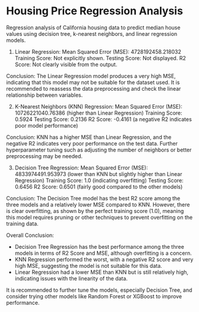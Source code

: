 # Housing Price Regression Analysis
Regression analysis of California housing data to predict median house values using decision tree, k-nearest neighbors, and linear regression models.

1. Linear Regression:
Mean Squared Error (MSE): 4728192458.218032
Training Score: Not explicitly shown.
Testing Score: Not displayed.
R2 Score: Not clearly visible from the output.

Conclusion:
The Linear Regression model produces a very high MSE, indicating that this model may not be suitable for the dataset used.
It is recommended to reassess the data preprocessing and check the linear relationship between variables.

2. K-Nearest Neighbors (KNN) Regression:
Mean Squared Error (MSE): 10726221040.76386 (higher than Linear Regression)
Training Score: 0.5924
Testing Score: 0.2136
R2 Score: -0.4161 (a negative R2 indicates poor model performance)

Conclusion:
KNN has a higher MSE than Linear Regression, and the negative R2 indicates very poor performance on the test data.
Further hyperparameter tuning such as adjusting the number of neighbors or better preprocessing may be needed.

3. Decision Tree Regression:
Mean Squared Error (MSE): 4833974491.953973 (lower than KNN but slightly higher than Linear Regression)
Training Score: 1.0 (indicating overfitting)
Testing Score: 0.6456
R2 Score: 0.6501 (fairly good compared to the other models)

Conclusion:
The Decision Tree model has the best R2 score among the three models and a relatively lower MSE compared to KNN.
However, there is clear overfitting, as shown by the perfect training score (1.0), meaning this model requires pruning or other techniques to prevent overfitting on the training data.

Overall Conclusion:
- Decision Tree Regression has the best performance among the three models in terms of R2 Score and MSE, although overfitting is a concern.
- KNN Regression performed the worst, with a negative R2 score and very high MSE, suggesting the model is not suitable for this data.
- Linear Regression had a lower MSE than KNN but is still relatively high, indicating issues with the linearity of the data.
  
It is recommended to further tune the models, especially Decision Tree, and consider trying other models like Random Forest or XGBoost to improve performance.

